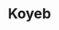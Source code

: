 ---
facebook: https://facebook.com/gokoyeb
git: https://github.com/koyeb
linkedin: https://linkedin.com/company/koyeb
logohandle: koyeb
sort: koyeb
title: Koyeb
twitter: https://x.com/gokoyeb
website: https://www.koyeb.com/
---